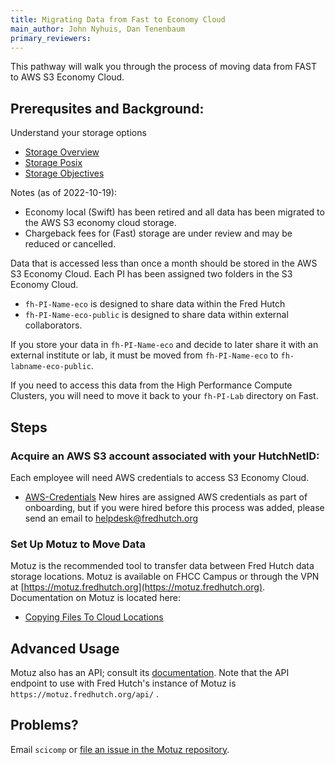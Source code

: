```yaml
---
title: Migrating Data from Fast to Economy Cloud
main_author: John Nyhuis, Dan Tenenbaum
primary_reviewers:
---
```


This pathway will walk you through the process of moving data from FAST to AWS S3 Economy Cloud.

## Prerequsites and Background:
Understand your storage options
 - [Storage Overview](https://sciwiki.fredhutch.org/scicomputing/store_overview/)
 - [Storage Posix](https://sciwiki.fredhutch.org/scicomputing/store_posix/)
 - [Storage Objectives](https://sciwiki.fredhutch.org/scicomputing/store_objectstore/)

Notes (as of 2022-10-19):
 - Economy local (Swift) has been retired and all data has been migrated to the AWS S3 economy cloud storage.
 - Chargeback fees for (Fast) storage are under review and may be reduced or cancelled.

Data that is accessed less than once a month should be stored in the AWS S3 Economy Cloud.
Each PI has been assigned two folders in the S3 Economy Cloud.
 - `fh-PI-Name-eco` is designed to share data within the Fred Hutch
 - `fh-PI-Name-eco-public` is designed to share data within external collaborators.

If you store your data in `fh-PI-Name-eco` and decide to later share it with an external institute or lab, it must be moved from `fh-PI-Name-eco` to `fh-labname-eco-public`.

If you need to access this data from the High Performance Compute Clusters, you will need to move it back to your `fh-PI-Lab` directory on Fast.

## Steps

### Acquire an AWS S3 account associated with your HutchNetID:
Each employee will need AWS credentials to access S3 Economy Cloud.
 - [AWS-Credentials](https://sciwiki.fredhutch.org/scicomputing/access_credentials/#amazon-web-services-aws)
New hires are assigned AWS credentials as part of onboarding, but if you were hired before this process was added, please send an email to helpdesk@fredhutch.org

### Set Up Motuz to Move Data
Motuz is the recommended tool to transfer data between Fred Hutch data storage locations.
Motuz is available on FHCC Campus or through the VPN at [https://motuz.fredhutch.org](https://motuz.fredhutch.org).
Documentation on Motuz is located here:
 - [Copying Files To Cloud Locations](https://sciwiki.fredhutch.org/compdemos/motuz/#copying-files-to-cloud-locations)

## Advanced Usage

Motuz also has an API; consult its [documentation](https://github.com/FredHutch/motuz/#how-to-use-the-api). Note that the API endpoint to use with Fred Hutch's instance of Motuz is `https://motuz.fredhutch.org/api/` .

## Problems?

Email `scicomp` or [file an issue in the Motuz repository](https://github.com/FredHutch/motuz/issues/new).
